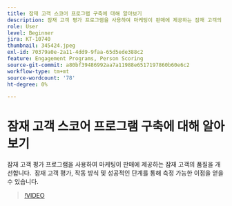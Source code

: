 ```yaml
---
title: 잠재 고객 스코어 프로그램 구축에 대해 알아보기
description: 잠재 고객 평가 프로그램을 사용하여 마케팅이 판매에 제공하는 잠재 고객의 품질을 개선합니다.  잠재 고객 평가, 작동 방식 및 성공적인 단계를 통해 측정 가능한 이점을 얻을 수 있습니다.
role: User
level: Beginner
jira: KT-10740
thumbnail: 345424.jpeg
exl-id: 70379a0e-2a11-4dd9-9faa-65d5ede388c2
feature: Engagement Programs, Person Scoring
source-git-commit: a80bf39486992aa7a11988e6517197860b60e6c2
workflow-type: tm+mt
source-wordcount: '78'
ht-degree: 0%

---
```


# 잠재 고객 스코어 프로그램 구축에 대해 알아보기

잠재 고객 평가 프로그램을 사용하여 마케팅이 판매에 제공하는 잠재 고객의 품질을 개선합니다.  잠재 고객 평가, 작동 방식 및 성공적인 단계를 통해 측정 가능한 이점을 얻을 수 있습니다.

>[!VIDEO](https://video.tv.adobe.com/v/345424/?quality=12&learn=on)
